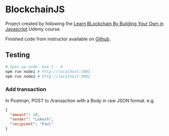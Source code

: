 # BlockchainJS

Project created by following the [Learn BLockchain By Building Your Own in Javascript](https://www.udemy.com/join/login-popup/?next=/course/build-a-blockchain-in-javascript/learn/lecture/10399208#questions) Udemy course.

Finished code from instructor available on [Github](https://github.com/erictraub/Learn-Blockchain-By-Building-Your-Own-In-JavaScript).


## Testing


```sh
# Spin up node. Use 1 - 4
npm run node1 # http://localhost:3001
npm run node2 # http://localhost:3002
```

### Add transaction

In Postman, POST to /transaction with a Body in raw JSON format. e.g.

```json
{
  "amount": 10,
  "sender": "Lokesh",
  "recipient": "Paul"
}
``` 

